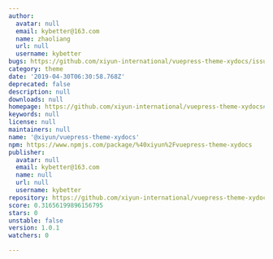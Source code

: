 ```yaml
---
author:
  avatar: null
  email: kybetter@163.com
  name: zhaoliang
  url: null
  username: kybetter
bugs: https://github.com/xiyun-international/vuepress-theme-xydocs/issues
category: theme
date: '2019-04-30T06:30:58.768Z'
deprecated: false
description: null
downloads: null
homepage: https://github.com/xiyun-international/vuepress-theme-xydocs#readme
keywords: null
license: null
maintainers: null
name: '@xiyun/vuepress-theme-xydocs'
npm: https://www.npmjs.com/package/%40xiyun%2Fvuepress-theme-xydocs
publisher:
  avatar: null
  email: kybetter@163.com
  name: null
  url: null
  username: kybetter
repository: https://github.com/xiyun-international/vuepress-theme-xydocs
score: 0.31656199896156795
stars: 0
unstable: false
version: 1.0.1
watchers: 0

---
```



